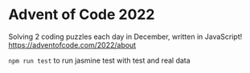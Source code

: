 # Advent of Code 2022

Solving 2 coding puzzles each day in December, written in JavaScript!
https://adventofcode.com/2022/about

`npm run test` to run jasmine test with test and real data

